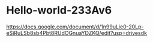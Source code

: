 # Hello-world-233Av6

https://docs.google.com/document/d/1n99uLie0-20Lp-eSiRuLSb8sb4Pbt8RUdOGnuaYDZKQ/edit?usp=drivesdk
